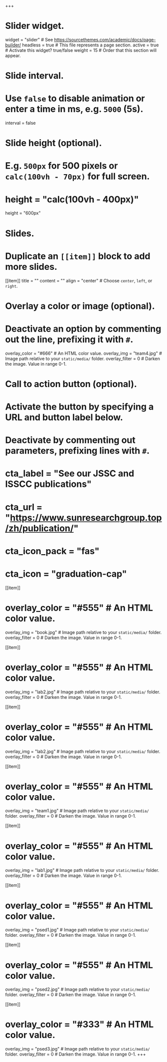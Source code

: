 +++
# Slider widget.
widget = "slider"  # See https://sourcethemes.com/academic/docs/page-builder/
headless = true  # This file represents a page section.
active = true  # Activate this widget? true/false
weight = 15  # Order that this section will appear.

# Slide interval.
# Use `false` to disable animation or enter a time in ms, e.g. `5000` (5s).
interval = false

# Slide height (optional).
# E.g. `500px` for 500 pixels or `calc(100vh - 70px)` for full screen.
# height = "calc(100vh - 400px)"
height = "600px"


# Slides.
# Duplicate an `[[item]]` block to add more slides.
[[item]]
  title = ""
  content = ""
  align = "center"  # Choose `center`, `left`, or `right`.

  # Overlay a color or image (optional).
  #   Deactivate an option by commenting out the line, prefixing it with `#`.
  overlay_color = "#666"  # An HTML color value.
  overlay_img = "team4.jpg"  # Image path relative to your `static/media/` folder.
  overlay_filter = 0  # Darken the image. Value in range 0-1.

  # Call to action button (optional).
  #   Activate the button by specifying a URL and button label below.
  #   Deactivate by commenting out parameters, prefixing lines with `#`.
  # cta_label = "See our JSSC and ISSCC publications"
  # cta_url = "https://www.sunresearchgroup.top/zh/publication/"
  # cta_icon_pack = "fas"
  # cta_icon = "graduation-cap"


[[item]]
  # overlay_color = "#555"  # An HTML color value.
  overlay_img = "book.jpg"  # Image path relative to your `static/media/` folder.
  overlay_filter = 0  # Darken the image. Value in range 0-1.



[[item]]
  # overlay_color = "#555"  # An HTML color value.
  overlay_img = "lab2.jpg"  # Image path relative to your `static/media/` folder.
  overlay_filter = 0  # Darken the image. Value in range 0-1.


[[item]]
  # overlay_color = "#555"  # An HTML color value.
  overlay_img = "lab2.jpg"  # Image path relative to your `static/media/` folder.
  overlay_filter = 0  # Darken the image. Value in range 0-1.


[[item]]
  # overlay_color = "#555"  # An HTML color value.
  overlay_img = "team1.jpg"  # Image path relative to your `static/media/` folder.
  overlay_filter = 0  # Darken the image. Value in range 0-1.


[[item]]
  # overlay_color = "#555"  # An HTML color value.
  overlay_img = "lab1.jpg"  # Image path relative to your `static/media/` folder.
  overlay_filter = 0  # Darken the image. Value in range 0-1.

[[item]]
  # overlay_color = "#555"  # An HTML color value.
  overlay_img = "psed1.jpg"  # Image path relative to your `static/media/` folder.
  overlay_filter = 0  # Darken the image. Value in range 0-1.


[[item]]
  # overlay_color = "#555"  # An HTML color value.
  overlay_img = "psed2.jpg"  # Image path relative to your `static/media/` folder.
  overlay_filter = 0  # Darken the image. Value in range 0-1.

[[item]]
  # overlay_color = "#333"  # An HTML color value.
  overlay_img = "psed3.jpg"  # Image path relative to your `static/media/` folder.
  overlay_filter = 0  # Darken the image. Value in range 0-1.
+++
